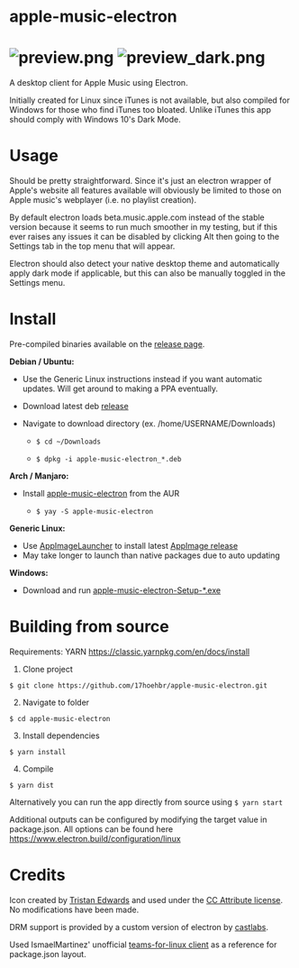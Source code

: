 # apple-music-electron
![preview.png](https://raw.githubusercontent.com/17hoehbr/apple-music-electron/master/preview.png)
![preview_dark.png](https://raw.githubusercontent.com/17hoehbr/apple-music-electron/master/preview_dark.png)
=======
A desktop client for Apple Music using Electron.

Initially created for Linux since iTunes is not available, but also compiled for Windows for those who find iTunes too bloated. Unlike iTunes this app should comply with Windows 10's Dark Mode.

# Usage

Should be pretty straightforward. Since it's just an electron wrapper of Apple's website all features available will obviously be limited to those on Apple music's webplayer (i.e. no playlist creation).

By default electron loads beta.music.apple.com instead of the stable version because it seems to run much smoother in my testing, but if this ever raises any issues it can be disabled by clicking Alt then going to the Settings tab in the top menu that will appear.

Electron should also detect your native desktop theme and automatically apply dark mode if applicable, but this can also be manually toggled in the Settings menu.

# Install

Pre-compiled binaries available on the [release page](https://github.com/17hoehbr/apple-music-electron/releases).

**Debian / Ubuntu:**

  * Use the Generic Linux instructions instead if you want automatic updates. Will get around to making a PPA eventually.

  * Download latest deb [release](https://github.com/17hoehbr/apple-music-electron/releases)
  
  * Navigate to download directory (ex. /home/USERNAME/Downloads)
  
    * ```$ cd ~/Downloads```
  
    * ```$ dpkg -i apple-music-electron_*.deb```
  
  
**Arch / Manjaro:**
  
  * Install [apple-music-electron](https://aur.archlinux.org/packages/apple-music-electron/) from the AUR

    * ```$ yay -S apple-music-electron```


**Generic Linux:**

  * Use [AppImageLauncher](https://github.com/TheAssassin/AppImageLauncher) to install latest [AppImage release](https://github.com/17hoehbr/apple-music-electron/releases)
  * May take longer to launch than native packages due to auto updating
  
**Windows:**

  * Download and run [apple-music-electron-Setup-*.exe](https://github.com/17hoehbr/apple-music-electron/releases)
  
  
# Building from source
Requirements: YARN https://classic.yarnpkg.com/en/docs/install

1. Clone project

```$ git clone https://github.com/17hoehbr/apple-music-electron.git```

2. Navigate to folder 

```$ cd apple-music-electron```

3. Install dependencies

```$ yarn install```

4. Compile

```$ yarn dist```

Alternatively you can run the app directly from source using
```$ yarn start```

Additional outputs can be configured by modifying the target value in package.json. All options can be found here https://www.electron.build/configuration/linux

# Credits
Icon created by [Tristan Edwards](https://dribbble.com/tristanedwards) and used under the [CC Attribute license](https://creativecommons.org/licenses/by/3.0/). No modifications have been made.

DRM support is provided by a custom version of electron by [castlabs](https://github.com/castlabs/electron-releases/).

Used IsmaelMartinez' unofficial [teams-for-linux client](https://github.com/IsmaelMartinez/teams-for-linux) as a reference for package.json layout.
